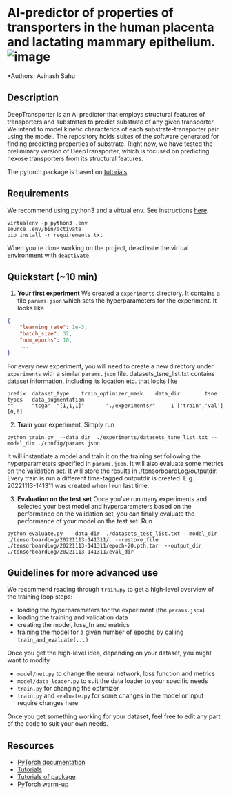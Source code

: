 # AI-predictor of  properties of transporters in the human placenta and lactating mammary epithelium.![image](https://github.com/vinash85/deeptransporter/deeptransporter.prelims.png)
 

*Authors: Avinash Sahu

## Description 

DeepTransporter is an AI predictor that employs structural features of transporters and substrates to predict substrate of any given transporter. We intend to model kinetic characterics of each substrate-transporter pair using the model. 
The repository holds suites of the software generated for finding predicting properties of substrate. Right now, we have tested the preliminary version of DeepTransporter, which is focused on predicting hexose transporters from its structural features. 


The pytorch package is based on [tutorials](https://cs230-stanford.github.io/project-starter-code.html).

## Requirements

We recommend using python3 and a virtual env. See instructions [here](https://cs230-stanford.github.io/project-starter-code.html).

```
virtualenv -p python3 .env
source .env/bin/activate
pip install -r requirements.txt
```

When you're done working on the project, deactivate the virtual environment with `deactivate`.




## Quickstart (~10 min)


1. __Your first experiment__ We created a `experiments` directory. It contains a file `params.json` which sets the hyperparameters for the experiment. It looks like
```json
{
    "learning_rate": 1e-3,
    "batch_size": 32,
    "num_epochs": 10,
    ...
}
```
For every new experiment, you will need to create a new directory under `experiments` with a similar `params.json` file.
 datasets_tsne_list.txt contains dataset information, including its location etc. that looks like 


```
prefix  dataset_type    train_optimizer_mask    data_dir        tsne    types   data_augmentation
""      "tcga"  "[1,1,1]"       "./experiments/"     1 ['train','val']  [0,0]
```


2. __Train__ your experiment. Simply run
```
python train.py  --data_dir  ./experiments/datasets_tsne_list.txt --model_dir ./config/params.json 
```
It will instantiate a model and train it on the training set following the hyperparameters specified in `params.json`. It will also evaluate some metrics on the validation set. It will store the results in  ./tensorboardLog/outputdir.  Every train is run a different time-tagged outputdir is created. E.g. 20221113-141311 was created when I run last time.


3. __Evaluation on the test set__ Once you've run many experiments and selected your best model and hyperparameters based on the performance on the validation set, you can finally evaluate the performance of your model on the test set. Run
```
python evaluate.py  --data_dir  ./datasets_test_list.txt --model_dir ./tensorboardLog/20221113-141311/. --restore_file ./tensorboardLog/20221113-141311/epoch-20.pth.tar  --output_dir ./tensorboardLog/20221113-141311/eval_dir
```


## Guidelines for more advanced use

We recommend reading through `train.py` to get a high-level overview of the training loop steps:
- loading the hyperparameters for the experiment (the `params.json`)
- loading the training and validation data
- creating the model, loss_fn and metrics
- training the model for a given number of epochs by calling `train_and_evaluate(...)`

Once you get the high-level idea, depending on your dataset, you might want to modify
- `model/net.py` to change the neural network, loss function and metrics
- `model/data_loader.py` to suit the data loader to your specific needs
- `train.py` for changing the optimizer
- `train.py` and `evaluate.py` for some changes in the model or input require changes here

Once you get something working for your dataset, feel free to edit any part of the code to suit your own needs.

## Resources

- [PyTorch documentation](http://pytorch.org/docs/0.3.0/)
- [Tutorials](http://pytorch.org/tutorials/)
- [Tutorials of package](https://cs230-stanford.github.io/project-starter-code.html)
- [PyTorch warm-up](https://github.com/jcjohnson/pytorch-examples)

[SIGNS]: https://drive.google.com/file/d/1ufiR6hUKhXoAyiBNsySPkUwlvE_wfEHC/view?usp=sharing
